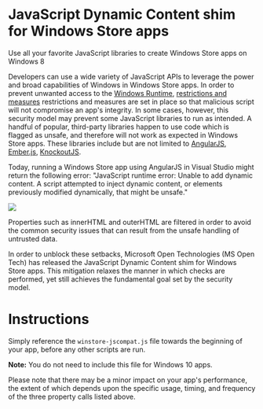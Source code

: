 JavaScript Dynamic Content shim for Windows Store apps
=====
Use all your favorite JavaScript libraries to create Windows Store apps on Windows 8

Developers can use a wide variety of JavaScript APIs to leverage the power and broad capabilities of Windows in Windows Store apps. In order to prevent unwanted access to the [Windows Runtime](http://msdn.microsoft.com/en-us/library/windows/desktop/br211377.aspx), [restrictions and measures](http://msdn.microsoft.com/en-us/library/windows/apps/hh849625.aspx) restrictions and measures are set in place so that malicious script will not compromise an app's integrity. In some cases, however, this security model may prevent some JavaScript libraries to run as intended. A handful of popular, third-party libraries happen to use code which is flagged as unsafe, and therefore will not work as expected in Windows Store apps. These libraries include but are not limited to [AngularJS](https://angularjs.org/), [Ember.js](http://emberjs.com/), [KnockoutJS](http://knockoutjs.com/).

Today, running a Windows Store app using AngularJS in Visual Studio might return the following error: "JavaScript runtime error: Unable to add dynamic content. A script attempted to inject dynamic content, or elements previously modified dynamically, that might be unsafe."

![](https://raw.githubusercontent.com/MSOpenTech/winstore-jscompat/master/error.PNG?token=3019602__eyJzY29wZSI6IlJhd0Jsb2I6TVNPcGVuVGVjaC93aW5zdG9yZS1qc2NvbXBhdC9tYXN0ZXIvZXJyb3IuUE5HIiwiZXhwaXJlcyI6MTQwNjU3OTYyOX0%3D--101970399d1c4e94bbe251e71e78f8be6af6d7ba)

Properties such as innerHTML and outerHTML are filtered in order to avoid the common security issues that can result from the unsafe handling of untrusted data.

In order to unblock these setbacks, Microsoft Open Technologies (MS Open Tech) has released the JavaScript Dynamic Content shim for Windows Store apps. This mitigation relaxes the manner in which checks are performed, yet still achieves the fundamental goal set by the security model.

# Instructions
Simply reference the `winstore-jscompat.js` file towards the beginning of your app, before any other scripts are run.

**Note:** You do not need to include this file for Windows 10 apps.

Please note that there may be a minor impact on your app's performance, the extent of which depends upon the specific usage, timing, and frequency of the three property calls listed above.
